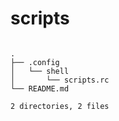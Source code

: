 # scripts

```tree

.
├── .config
│   └── shell
│       └── scripts.rc
└── README.md

2 directories, 2 files
```
